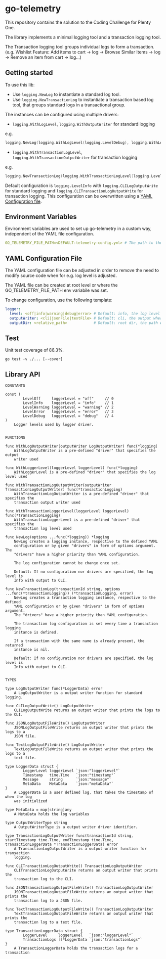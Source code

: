 # go-telemetry

This repository contains the solution to the Coding Challenge for Plenty One.

The library implements a minimal logging tool and a transaction logging tool.

The Transaction logging tool groups individual logs to form a transaction. (e.g. Wishlist Feature: Add items to cart -> log -> Browse Similar Items -> log -> Remove an item from cart -> log...)

## Getting started

To use this lib:

- Use `logging.NewLog` to instantiate a standard log tool.
- Use `logging.NewTransactionLog` to instantiate a transaction based log tool, that groups standard logs in a transactional group.

The instances can be configured using multiple drivers:

- `logging.WithLogLevel`, `logging.WithOutputWriter` for standard logging

e.g.

```go
logging.NewLog(logging.WithLogLevel(logging.LevelDebug), logging.WithLogOutputWriter(logging.JSONLogOutputFileWrite))
```

- `logging.WithTransactionLogLevel`, `logging.WithTransactionOutputWriter` for transaction logging

e.g.

```go
logging.NewTransactionLog(logging.WithTransactionLogLevel(logging.LevelDebug), logging.WithTransacrionLogOutputWriter(logging.JSONLogOutputFileWrite))
```

Default configuration is `logging.LevelInfo` with `logging.CLILogOutputWrite` for standard logging and `logging.CLITransactionLogOutputWrite` for transaction logging. This configuration can be overwritten using a [YAML Configuration file](#yaml-configuration-file).

## Environment Variables

Environment variables are used to set up go-telemetry in a custom way, independent of the YAML file configuration.

```YAML
GO_TELEMETRY_FILE_PATH=<DEFAULT:telemetry-config.yml> # The path to the go-telemetry configuration YAML file. Default location is project root.
```

## YAML Configuration File

The YAML configuration file can be adjusted in order to remove the need to modify source code when for e.g. log level is adjusted.

The YAML file can be created at root level or where the GO_TELEMETRY_FILE_PATH env variabile was set.

To change configuration, use the following template:

```YAML
logger:
  level: <off|info|warning|debug|error> # Default: info, the log level
  outputWriter: <cli|jsonFile|textFile> # Default: cli, the output where the logs will be printed
  outputDir: <relative_path>            # Default: root dir, the path where the log files will be saved
```

## Test

Unit test coverage of 86.3%.

`go test -v ./... [--cover]`

## Library API

```
CONSTANTS

const (
        LevelOff     loggerLevel = "off"     // 0
        LevelInfo    loggerLevel = "info"    // 1
        LevelWarning loggerLevel = "warning" // 2
        LevelError   loggerLevel = "error"   // 3
        LevelDebug   loggerLevel = "debug"   // 4
)
    Logger levels used by logger driver.


FUNCTIONS

func WithLogOutputWriter(outputWriter LogOutputWriter) func(*logging)
    WithLogOutputWriter is a pre-defined "driver" that specifies the output
    writer used

func WithLoggerLevel(loggerLevel loggerLevel) func(*logging)
    WithLoggerLevel is a pre-defined "driver" that specifies the log level used

func WithTransactionLogOutputWriter(outputWriter TransactionLogOutputWriter) func(*transactionLogging)
    WithTransactionLogOutputWriter is a pre-defined "driver" that specifies the
    transaction output writer used

func WithTransactionLoggerLevel(loggerLevel loggerLevel) func(*transactionLogging)
    WithTransactionLoggerLevel is a pre-defined "driver" that specifies the
    transaction log level used

func NewLog(options ...func(*logging)) *logging
    NewLog creates a logging instance, respective to the defined YAML
    configuration or by given "drivers" in form of options argument. The
    "drivers" have a higher priority than YAML configuration.

    The log configuration cannot be change once set.

    Default: If no configuration nor drivers are specified, the log level is
    Info with output to CLI.

func NewTransactionLog(transactionId string, options ...func(*transactionLogging)) (*transactionLogging, error)
    NewLog creates a transaction logging instance, respective to the defined
    YAML configuration or by given "drivers" in form of options argument.
    The "drivers" have a higher priority than YAML configuration.

    The transaction log configuration is set every time a transaction logging
    instance is defined.

    If a transaction with the same name is already present, the returned
    instance is nil.

    Default: If no configuration nor drivers are specified, the log level is
    Info with output to CLI.


TYPES

type LogOutputWriter func(*LoggerData) error
    A LogOutputWriter is a output writer function for standard logging.

func CLILogOutputWrite() LogOutputWriter
    CLILogOutputWrite returns an output writer that prints the logs to the CLI.

func JSONLogOutputFileWrite() LogOutputWriter
    JSONLogOutputFileWrite returns an output writer that prints the logs to a
    JSON file.

func TextLogOutputFileWrite() LogOutputWriter
    TextLogOutputFileWrite returns an output writer that prints the logs to a
    text file.

type LoggerData struct {
        LoggerLevel loggerLevel `json:"loggerLevel"`
        Timestamp   time.Time   `json:"timestamp"`
        Message     string      `json:"message"`
        MetaData    MetaData    `json:"metaData"`
}
    A LoggerData is a user defined log, that takes the timestamp of when the log
    was initialized

type MetaData = map[string]any
    A MetaData holds the log variables

type OutputWriterType string
    A OutputWriterType is a output writer driver identifier.

type TransactionLogOutputWriter func(transactionId string, startTimestamp time.Time, endTimestamp time.Time, transactionLoggerData *TransactionLoggerData) error
    A TransactionLogOutputWriter is a output writer function for transaction
    logging.

func CLITransactionLogOutputWrite() TransactionLogOutputWriter
    CLITransactionLogOutputWrite returns an output writer that prints the
    transaction log to the CLI.

func JSONTransactionLogOutputFileWrite() TransactionLogOutputWriter
    JSONTransactionLogOutputFileWrite returns an output writer that prints the
    transaction log to a JSON file.

func TextTransactionLogOutputFileWrite() TransactionLogOutputWriter
    TextTransactionLogOutputFileWrite returns an output writer that prints the
    transaction log to a text file.

type TransactionLoggerData struct {
        LoggerLevel     loggerLevel   `json:"loggerLevel"`
        TransactionLogs []*LoggerData `json:"transactionLogs"`
}
    A TransactionLoggerData holds the transaction logs for a transaction
```
